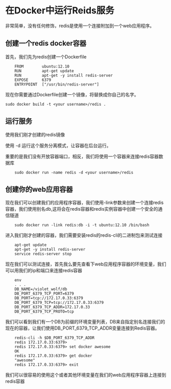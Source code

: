 # 在Docker中运行Reids服务


非常简单，没有任何修饰，redis是使用一个连接附加到一个web应用程序。

## 创建一个redis docker容器

首先，我们先为redis创建一个Dockerfile

```
	FROM        ubuntu:12.10
	RUN         apt-get update
	RUN         apt-get -y install redis-server
	EXPOSE      6379
	ENTRYPOINT  ["/usr/bin/redis-server"]
```

现在你需要通过Dockerfile创建一个镜像，将<your username>替换成你自己的名字。

	sudo docker build -t <your username>/redis .
	
## 运行服务

使用我们刚才创建的redis镜像

使用 -d 运行这个服务分离模式，让容器在后台运行。

重要的是我们没有开放容器端口，相反，我们将使用一个容器来连接redis容器数据库

```
	sudo docker run -name redis -d <your username>/redis
```

## 创建你的web应用容器

现在我们可以创建我们的应用程序容器，我们使用-link参数来创建一个连接redis容器，我们使用别名db,这将会在redis容器和redis实例容器中创建一个安全的通信隧道

```
	sudo docker run -link redis:db -i -t ubuntu:12.10 /bin/bash
```

进入我们刚才创建的容器，我们需要安装redis的redis-cli的二进制包来测试连接

```
	apt-get update
	apt-get -y install redis-server
	service redis-server stop
```
现在我们可以测试连接，首先我么要先查看下web应用程序容器的环境变量，我们可以用我们的ip和端口来连接redis容器

```
	env
	. . .
	DB_NAME=/violet_wolf/db
	DB_PORT_6379_TCP_PORT=6379
	DB_PORT=tcp://172.17.0.33:6379
	DB_PORT_6379_TCP=tcp://172.17.0.33:6379
	DB_PORT_6379_TCP_ADDR=172.17.0.33
	DB_PORT_6379_TCP_PROTO=tcp
```

我们可以看到我们有一个DB为前缀的环境变量列表，DB来自指定别名连接我们的现在的容器，让我们使用DB_PORT_6379_TCP_ADDR变量连接到Redis容器。

```
	redis-cli -h $DB_PORT_6379_TCP_ADDR
	redis 172.17.0.33:6379>
	redis 172.17.0.33:6379> set docker awesome
	OK
	redis 172.17.0.33:6379> get docker
	"awesome"
	redis 172.17.0.33:6379> exit
```

我们可以很容易的使用这个或者其他环境变量在我们的web应用程序容器上连接到redis容器